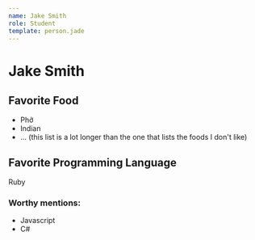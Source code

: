 ```yaml
---
name: Jake Smith
role: Student
template: person.jade
---
```


Jake Smith
=======

## Favorite Food

- Phở
- Indian
- ... (this list is a lot longer than the one that lists the foods I don't like)

## Favorite Programming Language

Ruby

### Worthy mentions:
- Javascript
- C#


